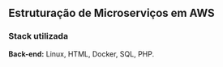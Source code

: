 ## Estruturação de Microserviços em AWS
### Stack utilizada
**Back-end:** Linux, HTML, Docker, SQL, PHP.
